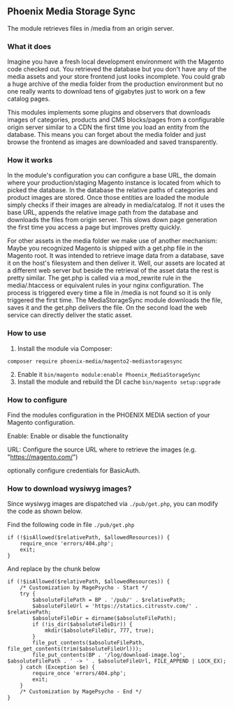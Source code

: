## Phoenix Media Storage Sync
The module retrieves files in /media from an origin server.

### What it does

Imagine you have a fresh local development environment with the Magento code checked out.
You retrieved the database but you don't have any of the media assets and your store frontend
just looks incomplete. You could grab a huge archive of the media folder from the production
environment but no one really wants to download tens of gigabytes just to work on a few catalog
pages.

This modules implements some plugins and observers that downloads images of categories,
products and CMS blocks/pages from a configurable origin server similar to a CDN the first time
you load an entity from the database. This means you can forget about the media folder and
just browse the frontend as images are downloaded and saved transparently.

### How it works

In the module's configuration you can configure a base URL, the domain where your production/staging
Magento instance is located from which to picked the database. In the database the relative
paths of categories and product images are stored. Once those entities are loaded the module
simply checks if their images are already in media/catalog. If not it uses the base URL,
appends the relative image path from the database and downloads the files from origin server.
This slows down page generation the first time you access a page but improves pretty quickly.

For other assets in the media folder we make use of another mechanism: Maybe you recognized
Magento is shipped with a get.php file in the Magento root. It was intended to retrieve image
data from a database, save it on the host's filesystem and then deliver it. Well, our assets
are located at a different web server but beside the retrieval of the asset data the rest is
pretty similar.
The get.php is called via a mod_rewrite rule in the media/.htaccess or equivalent rules in
your nginx configuration. The process is triggered every time a file in /media is not found
so it is only triggered the first time. The MediaStorageSync module downloads the file, saves
it and the get.php delivers the file. On the second load the web service can directly deliver
the static asset.

### How to use

1. Install the module via Composer:
``` 
composer require phoenix-media/magento2-mediastoragesync
```
2. Enable it
``` bin/magento module:enable Phoenix_MediaStorageSync ```
3. Install the module and rebuild the DI cache
``` bin/magento setup:upgrade ```

### How to configure

Find the modules configuration in the PHOENIX MEDIA section of your Magento configuration.

Enable: Enable or disable the functionality

URL: Configure the source URL where to retrieve the images (e.g. "https://magento.com/")

optionally configure credentials for BasicAuth.

### How to download wysiwyg images?
Since wysiwyg images are dispatched via `./pub/get.php`, you can modify the code as shown below.

Find the following code in file `./pub/get.php`
```
if (!$isAllowed($relativePath, $allowedResources)) {
    require_once 'errors/404.php';
    exit;
}
```
And replace by the chunk below
```
if (!$isAllowed($relativePath, $allowedResources)) {              
    /* Customization by MagePsycho - Start */
    try {
        $absoluteFilePath = BP . '/pub/' . $relativePath;
        $absoluteFileUrl = 'https://statics.citrusstv.com/' . $relativePath;
        $absoluteFileDir = dirname($absoluteFilePath);
        if (!is_dir($absoluteFileDir)) {
            mkdir($absoluteFileDir, 777, true);
        }
        file_put_contents($absoluteFilePath, file_get_contents(trim($absoluteFileUrl)));
        file_put_contents(BP . '/log/download-image.log', $absoluteFilePath . ' -> ' . $absoluteFileUrl, FILE_APPEND | LOCK_EX);
    } catch (Exception $e) {
        require_once 'errors/404.php';
        exit;
    }
    /* Customization by MagePsycho - End */
}
```
